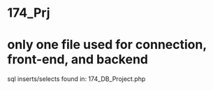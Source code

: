 # 174_Prj

# only one file used for connection, front-end, and backend

sql inserts/selects found in: 174_DB_Project.php
